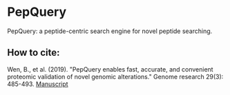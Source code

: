 # PepQuery
PepQuery: a peptide-centric search engine for novel peptide searching.


## How to cite:

Wen, B., et al. (2019). "PepQuery enables fast, accurate, and convenient proteomic validation of novel genomic alterations." Genome research 29(3): 485-493. [Manuscript](https://genome.cshlp.org/content/29/3/485.full)


